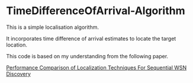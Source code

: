 # TimeDifferenceOfArrival-Algorithm

This is a simple localisation algorithm. 

It incorporates time difference of arrival estimates to locate the target location.

This code is based on my understanding from the following paper.

[Performance Comparison of Localization Techniques For Sequential WSN Discovery](https://10.1049/ic.2012.0120)


